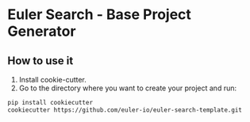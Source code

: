 # Euler Search - Base Project Generator

## How to use it

1. Install cookie-cutter.
1. Go to the directory where you want to create your project and run:

```bash
pip install cookiecutter
cookiecutter https://github.com/euler-io/euler-search-template.git